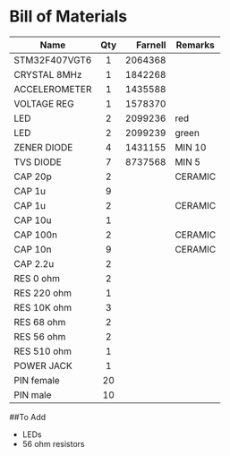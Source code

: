 # Bill of Materials

| Name          | Qty  | Farnell | Remarks  |
| ------------- | :--: | ------: | -------  |
| STM32F407VGT6 | 1    | 2064368 |          |
| CRYSTAL 8MHz  | 1    | 1842268 |          |
| ACCELEROMETER | 1    | 1435588 |          |
| VOLTAGE REG   | 1    | 1578370 |          |
| LED           | 2    | 2099236 | red      |
| LED           | 2    | 2099239 | green    |
| ZENER DIODE   | 4    | 1431155 | MIN 10   |
| TVS DIODE     | 7    | 8737568 | MIN 5    |
| CAP 20p       | 2    |         | CERAMIC  |
| CAP 1u        | 9    |         |          |
| CAP 1u        | 2    |         | CERAMIC  |
| CAP 10u       | 1    |         |          |
| CAP 100n      | 2    |         | CERAMIC  |
| CAP 10n       | 9    |         | CERAMIC  |
| CAP 2.2u      | 2    |         |          |
| RES 0 ohm     | 2    |         |          |
| RES 220 ohm   | 1    |         |          |
| RES 10K ohm   | 3    |         |          |
| RES 68 ohm    | 2    |         |          |
| RES 56 ohm    | 2    |         |          |
| RES 510 ohm   | 1    |         |          |
| POWER JACK    | 1    |         |          |
| PIN female    | 20   |         |          |
| PIN male      | 10   |         |          |

##To Add

- LEDs
- 56 ohm resistors

